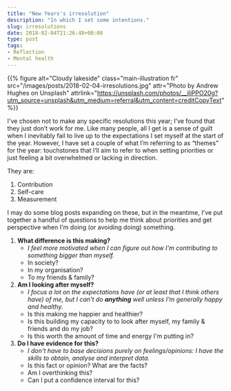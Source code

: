 ```yaml
---
title: "New Years's irresolution"
description: "In which I set some intentions."
slug: irresolutions
date: 2018-02-04T21:26:48+00:00
type: post
tags:
- Reflection
- Mental health
---
```


{{% figure alt="Cloudy lakeside"
class="main-illustration fr"
src="/images/posts/2018-02-04-irresolutions.jpg"
attr="Photo by Andrew Hughes on Unsplash"
attrlink="https://unsplash.com/photos/__iliPPO20g?utm_source=unsplash&utm_medium=referral&utm_content=creditCopyText" %}}

I've chosen not to make any specific resolutions this year; I’ve found that they just don’t work for me. Like many people, all I get is a sense of guilt when I inevitably fail to live up to the expectations I set myself at the start of the year. However, I have set a couple of what I’m referring to as “themes” for the year: touchstones that I’ll aim to refer to when setting priorities or just feeling a bit overwhelmed or lacking in direction.

They are:

1. Contribution
2. Self-care
3. Measurement

I may do some blog posts expanding on these, but in the meantime, I've put together a handful of questions to help me think about priorities and get perspective when I'm doing (or avoiding doing) something.

1. **What difference is this making?**
    - *I feel more motivated when I can figure out how I'm contributing to something bigger than myself.*
    - In society?
    - In my organisation?
    - To my friends & family?
2. **Am I looking after myself?**
    - *I focus a lot on the expectations have (or at least that I think others have) of me, but I can't do **anything** well unless I'm generally happy and healthy.*
    - Is this making me happier and healthier? 
    - Is this building my capacity to to look after myself, my family & friends and do my job?
    - Is this worth the amount of time and energy I'm putting in?
3. **Do I have evidence for this?**
    - *I don't have to base decisions purely on feelings/opinions: I have the skills to obtain, analyse and interpret data.*
    - Is this fact or opinion? What are the facts?
    - Am I overthinking this?
    - Can I put a confidence interval for this?
